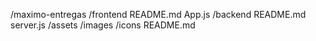 /maximo-entregas
  /frontend
    README.md
    App.js
  /backend
    README.md
    server.js
  /assets
    /images
    /icons
  README.md
